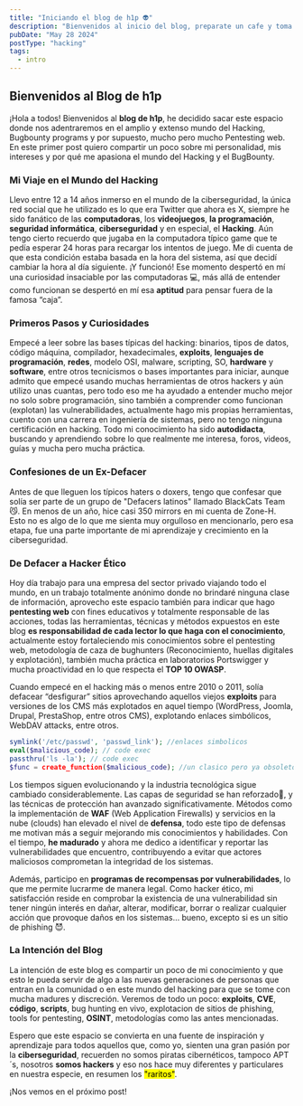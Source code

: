 ```yaml
---
title: "Iniciando el blog de h1p 👽"
description: "Bienvenidos al inicio del blog, preparate un cafe y toma asiento, ahora si viene lo bueno"
pubDate: "May 28 2024"
postType: "hacking"
tags:
  - intro
---
```



## Bienvenidos al Blog de h1p

¡Hola a todos! Bienvenidos al **blog de h1p**, he decidido sacar este espacio donde nos adentraremos en el amplio y extenso mundo del Hacking, Bugbounty programs y por supuesto, mucho pero mucho Pentesting web. En este primer post quiero compartir un poco sobre mi personalidad, mis intereses y por qué me apasiona el mundo del Hacking y el BugBounty.


### Mi Viaje en el Mundo del Hacking
Llevo entre 12 a 14 años inmerso en el mundo de la ciberseguridad, la única red social que he utilizado es lo que era Twitter que ahora es X, siempre he sido fanático de las **computadoras**, los **videojuegos**, **la programación**, **seguridad informática**, **ciberseguridad** y en especial, el **Hacking**. Aún tengo cierto recuerdo que jugaba en la computadora típico game que te pedía esperar 24 horas para recargar los intentos de juego. Me di cuenta de que esta condición estaba basada en la hora del sistema, así que decidí cambiar la hora al día siguiente. ¡Y funcionó! Ese momento despertó en mí una curiosidad insaciable por las computadoras 💻, más allá de entender como funcionan se despertó en mí esa **aptitud** para pensar fuera de la famosa “caja”.

### Primeros Pasos y Curiosidades
Empecé a leer sobre las bases típicas del hacking: binarios, tipos de datos, código máquina, compilador, hexadecimales, **exploits**, **lenguajes de programación**, **redes**, modelo OSI, malware, scripting, SO, **hardware** y **software**, entre otros tecnicismos o bases importantes para iniciar, aunque admito que empecé usando muchas herramientas de otros hackers y aún utilizo unas cuantas, pero todo eso me ha ayudado a entender mucho mejor no solo sobre programación, sino también a comprender como funcionan (explotan) las vulnerabilidades, actualmente hago mis propias herramientas, cuento con una carrera en ingeniería de sistemas, pero no tengo ninguna certificación en hacking. Todo mi conocimiento ha sido **autodidacta**, buscando y aprendiendo sobre lo que realmente me interesa, foros, videos, guías y mucha pero mucha práctica.

### Confesiones de un Ex-Defacer
Antes de que lleguen los típicos haters o doxers, tengo que confesar que solía ser parte de un grupo de "Defacers latinos" llamado BlackCats Team😼. En menos de un año, hice casi 350 mirrors en mi cuenta de Zone-H. Esto no es algo de lo que me sienta muy orgulloso en mencionarlo, pero esa etapa, fue una parte importante de mi aprendizaje y crecimiento en la ciberseguridad.


### De Defacer a Hacker Ético
Hoy día trabajo para una empresa del sector privado viajando todo el mundo, en un trabajo totalmente anónimo donde no brindaré ninguna clase de información, aprovecho este espacio también para indicar que hago **pentesting web** con fines educativos y totalmente responsable de las acciones, todas las herramientas, técnicas y métodos expuestos en este blog **es responsabilidad de cada lector lo que haga con el conocimiento**, actualmente estoy fortaleciendo mis conocimientos sobre el pentesting web, metodología de caza de bughunters (Reconocimiento, huellas digitales y explotación), también mucha práctica en laboratorios Portswigger y mucha proactividad en lo que respecta el **TOP 10 OWASP**.

Cuando empecé en el hacking más o menos entre 2010 o 2011, solía defacear “desfigurar” sitios aprovechando aquellos viejos **exploits** para versiones de los CMS más explotados en aquel tiempo (WordPress, Joomla, Drupal, PrestaShop, entre otros CMS), explotando enlaces simbólicos, WebDAV attacks, entre otros.

```php
symlink('/etc/passwd', 'passwd_link'); //enlaces simbolicos
eval($malicious_code); // code exec
passthru('ls -la'); // code exec
$func = create_function($malicious_code); //un clasico pero ya obsoleto
``` 

Los tiempos siguen evolucionando y la industria tecnológica sigue cambiado considerablemente. Las capas de seguridad se han reforzado💪, y las técnicas de protección han avanzado significativamente. Métodos como la implementación de **WAF** (Web Application Firewalls) y servicios en la nube (clouds) han elevado el nivel de **defensa**, todo este tipo de defensas me motivan más a seguir mejorando mis conocimientos y habilidades. Con el tiempo, **he madurado** y ahora me dedico a identificar y reportar las vulnerabilidades que encuentro, contribuyendo a evitar que actores maliciosos comprometan la integridad de los sistemas.

Además, participo en **programas de recompensas por vulnerabilidades**, lo que me permite lucrarme de manera legal. Como hacker ético, mi satisfacción reside en comprobar la existencia de una vulnerabilidad sin tener ningún interés en dañar, alterar, modificar, borrar o realizar cualquier acción que provoque daños en los sistemas… bueno, excepto si es un sitio de phishing 😈.


### La Intención del Blog
La intención de este blog es compartir un poco de mi conocimiento y que esto le pueda servir de algo a las nuevas generaciones de personas que entran en la comunidad o en este mundo del hacking para que se tome con mucha madures y discreción. Veremos de todo un poco: **exploits**, **CVE**, **código**, **scripts**, bug hunting en vivo, explotacion de sitios de phishing, tools for pentesting, **OSINT**, metodologías como las antes mencionadas.

Espero que este espacio se convierta en una fuente de inspiración y aprendizaje para todos aquellos que, como yo, sienten una gran pasión por la **ciberseguridad**, recuerden no somos piratas cibernéticos, tampoco APT´s, nosotros **somos hackers** y eso nos hace muy diferentes y particulares en nuestra especie, en resumen los <mark>"raritos"</mark>.

¡Nos vemos en el próximo post!